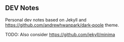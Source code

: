 ## DEV Notes

Personal dev notes based on Jekyll and https://github.com/andrewhwanpark/dark-poole theme.

TODO: Also consider https://github.com/jekyll/minima
